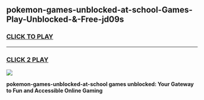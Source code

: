
## pokemon-games-unblocked-at-school-Games-Play-Unblocked-&-Free-jd09s
<h3>
<a href="https://premium76.site?title=pokemon-games-unblocked-at-school&ref=24A">CLICK TO PLAY</a></h3>
<hr>

<h3>
<a href="https://premium76.site?title=pokemon-games-unblocked-at-school&ref=24A">CLICK 2 PLAY</a>
  
</h3>

<a href="https://premium76.site?title=pokemon-games-unblocked-at-school&ref=24A"><img src="https://clearcache.store/games.png"></a>


**pokemon-games-unblocked-at-school games unblocked: Your Gateway to Fun and Accessible Online Gaming**
